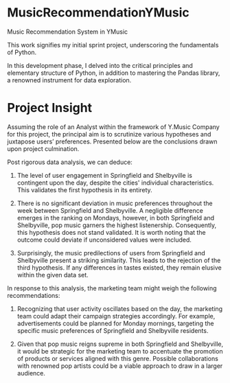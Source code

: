 # MusicRecommendationYMusic
Music Recommendation System in YMusic

This work signifies my initial sprint project, underscoring the fundamentals of Python.

In this development phase, I delved into the critical principles and elementary structure of Python, in addition to mastering the Pandas library, a renowned instrument for data exploration.

# **Project Insight**

Assuming the role of an Analyst within the framework of Y.Music Company for this project, the principal aim is to scrutinize various hypotheses and juxtapose users’ preferences. Presented below are the conclusions drawn upon project culmination.

Post rigorous data analysis, we can deduce:

1. The level of user engagement in Springfield and Shelbyville is contingent upon the day, despite the cities' individual characteristics. This validates the first hypothesis in its entirety.

2. There is no significant deviation in music preferences throughout the week between Springfield and Shelbyville. A negligible difference emerges in the ranking on Mondays, however, in both Springfield and Shelbyville, pop music garners the highest listenership. Consequently, this hypothesis does not stand validated. It is worth noting that the outcome could deviate if unconsidered values were included.

3. Surprisingly, the music predilections of users from Springfield and Shelbyville present a striking similarity. This leads to the rejection of the third hypothesis. If any differences in tastes existed, they remain elusive within the given data set.

In response to this analysis, the marketing team might weigh the following recommendations:

1. Recognizing that user activity oscillates based on the day, the marketing team could adapt their campaign strategies accordingly. For example, advertisements could be planned for Monday mornings, targeting the specific music preferences of Springfield and Shelbyville residents.

2. Given that pop music reigns supreme in both Springfield and Shelbyville, it would be strategic for the marketing team to accentuate the promotion of products or services aligned with this genre. Possible collaborations with renowned pop artists could be a viable approach to draw in a larger audience.
